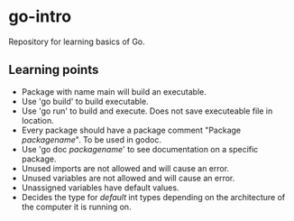 # go-intro
Repository for learning basics of Go.

## Learning points
- Package with name main will build an executable.
- Use 'go build' to build executable.
- Use 'go run' to build and execute. Does not save executeable file in location.  
- Every package should have a package comment "Package *packagename*". To be used in godoc.
- Use 'go doc *packagename*' to see documentation on a specific package.
- Unused imports are not allowed and will cause an error.
- Unused variables are not allowed and will cause an error.
- Unassigned variables have default values.
- Decides the type for *default* int types depending on the architecture of the computer it is running on.